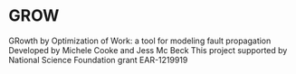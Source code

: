 # GROW
GRowth by Optimization of Work: a tool for modeling fault propagation
Developed by Michele Cooke and Jess Mc Beck
This project supported by National Science Foundation grant EAR-1219919
